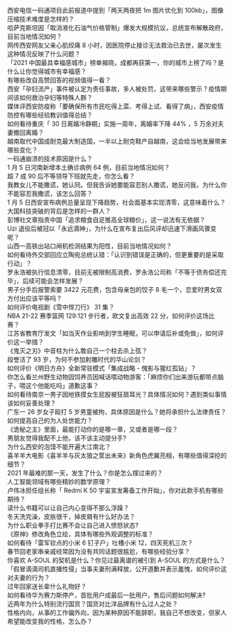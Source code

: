 西安电信一码通项目此前报道中提到「两天两夜把 1m 图片优化到 100kb」，图像压缩技术难度是怎样的？  
哈萨克斯坦因「取消液化石油气价格管制」爆发大规模抗议，总统宣布解散政府，目前当地情况如何？  
网传西安网友父亲心肌绞痛 8 小时，因医院停止接诊无法救治已去世，屡次发生这种情况反映了什么问题？  
「2021 中国最具幸福感城市」榜单揭晓，成都再获第一，你的城市上榜了吗？是什么让你觉得城市有幸福感？  
有哪些改自高赞回答的视频值得一看？  
西安「孕妇流产」事件被认定为责任事故，多人被处罚，这带来哪些警示？疫情期间该如何救治孕妇等特殊人群？  
媒体评西安防疫称「要确保所有市民吃得上菜、考得上试、看得了病」，西安疫情防控有哪些经验教训值得总结？  
如何看待重庆「 30 日离婚冷静期」实施一周年，离婚率下降 44% ，5 万余对夫妻撤回离婚？  
越南取代中国成耐克最大制造国，一半以上耐克鞋产自越南，这会给当地发展带来哪些变化？  
一码通崩溃的技术原因是什么？  
1 月 5 日河南新增本土确诊病例 64 例，目前当地情况如何？  
超 7 成 90 后不等领导下班就先走，你怎么看？  
我教女儿不能撒谎，她认同。但我告诉她要能容忍别人撒谎，她反问我，为什么你不能容忍我撒谎，该怎么回答？  
1 月 5 日西安宣布病例总量呈现下降趋势，社会面基本实现清零，这意味着什么？  
大国科技突破的背后是怎样的一群人？  
彭博社文章指责中国「追求粮食自足推高全球粮价」，这一说法有无依据？  
Uzi 退役后被冠以「永远滴神」，为什么在宣布复出后风评却迅速下滑画风骤变呢？  
山西一高铁出站口闸机检测结果为阳性，目前当地情况如何？  
如何看待外交部回应立陶宛总统认错：「认识到错误是正确的，但更重要的是采取行动」？  
罗永浩被执行信息清零，目前无被限制高消费，罗永浩公司称「不等于债务偿还完毕」，后续可能会怎样发展？  
男子分手后报警索要 3422 元花费，包含母亲包的饺子 8 毛一个，恋爱时男女双方付出应该平等吗？  
如何评价电视剧《雪中悍刀行》 31 集？  
NBA 21-22 赛季篮网 129:121 步行者，欧文复出高效 22 分，如何评价这场比赛？  
江苏省教育厅发文「如当天作业影响到学生睡眠，可以申请后补或免做」，如何评价这一举措？  
《鬼灭之刃》中音柱为什么敢自己一个柱去杀上弦？  
段誉活了 93 岁，为何不参加射雕时代的华山论剑？  
如何评价《明日方舟》全新常驻模式「集成战略 - 傀影与猩红孤钻」？  
你怎么看兰州野生动物园饲养员因喊话喂动物游客：「麻烦你们出来游玩都带点脑子，喂这个他能吃吗」道歉这事？  
如何看待南京一男子因地铁摸女生屁股被狂扇耳光？具体情况如何？遇到类似事情该如何妥善处理？  
广东一 26 岁女子殴打 5 岁男童被拘，具体原因是什么？她将承担什么法律责任？  
如何提高自己的为人处世能力？  
《诡秘之主》里面，最能打动你的是哪一章，又或者是哪一段？  
男朋友觉得我配不上他，该不该主动提分手?  
为什么西安的泡馍不能开遍大江南北？  
喜羊羊大电影《喜羊羊与灰太狼之筐出未来》新角色虎翼亮相，有哪些值得深挖的细节？  
2021 年最难的那一天，发生了什么？你是怎么撑过来的？  
人工智能领域有哪些精妙的数学原理？  
卢伟冰担任组长称「 Redmi K 50 宇宙宣发筹备工作开始」，你对此款手机有哪些期待？  
读什么书籍可以让自己内心变得不那么浮躁？  
冬天洗完澡，皮肤很干，掉皮屑有什么好办法？  
为什么职业拳手打比赛不会让自己进入愤怒状态?  
《原神》修改角色立绘，具体有哪些外观调整的标准？  
如何看待「雷军钦点的小米 6 钉子户」吐槽小米 12，四天死机三次？  
春节回老家串亲戚经常因为没有共同话题很尴尬，有哪些经验分享？  
你喜欢 A-SOUL 的契机是什么？你见过最离谱的被引到 A-SOUL 的方式是什么？  
「假冒滴滴司机直播性侵」当事夫妻刑满释放，公开道歉并表示羞愧，如何评价这对夫妻的行为？  
过年回家送长辈什么礼物好？  
如何看待华为赛力斯停产，首批用户成最后一批用户，售后问题如何解决?  
近两年为什么特别流行国货？国货对比洋品牌有什么过人之处？  
性格内向，从事的工作偏外向，因为某种原因不能辞职，我自己不想改变，但家人希望能改变我的性格，怎么办？  
